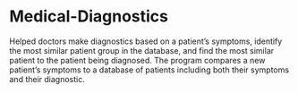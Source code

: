 # Medical-Diagnostics
Helped doctors make diagnostics based on a patient’s symptoms, identify the most similar patient group in the database, and find the most similar patient to the patient being diagnosed.
The program compares a new patient’s symptoms to a database of patients including both their symptoms and their diagnostic.
